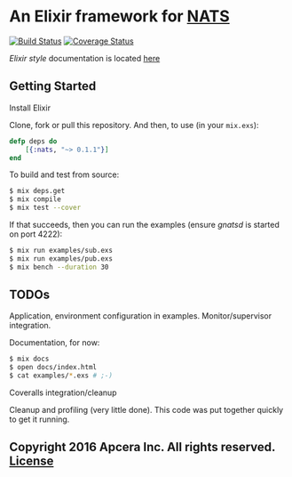 # An Elixir framework for [NATS](https://nats.io/)
[![Build Status](https://travis-ci.com/nats-io/elixir-nats.svg?token=1fr9zyyTUsvtF9yMNgaJ&branch=master)](https://travis-ci.com/nats-io/elixir-nats)
[![Coverage Status](https://coveralls.io/repos/nats-io/elixir-nats/badge.svg?branch=master&service=github)](https://coveralls.io/github/nats-io/elixir-nats?branch=master)

_Elixir style_ documentation is located [here](doc/index.html)

## Getting Started

Install Elixir

Clone, fork or pull this repository. And then, to use (in your `mix.exs`):
```elixir
defp deps do
    [{:nats, "~> 0.1.1"}]
end
```
To build and test from source:

```sh
$ mix deps.get
$ mix compile
$ mix test --cover
```

If that succeeds, then you can run the examples (ensure _gnatsd_ is started on port 4222):

```sh
$ mix run examples/sub.exs
$ mix run examples/pub.exs
$ mix bench --duration 30
```

## TODOs

Application, environment configuration in examples. Monitor/supervisor integration.

Documentation, for now:
```sh
$ mix docs
$ open docs/index.html
$ cat examples/*.exs # ;-)
```

Coveralls integration/cleanup

Cleanup and profiling (very little done). This code was put together quickly to get it running.

## Copyright 2016 Apcera Inc. All rights reserved. [License](LICENSE)
